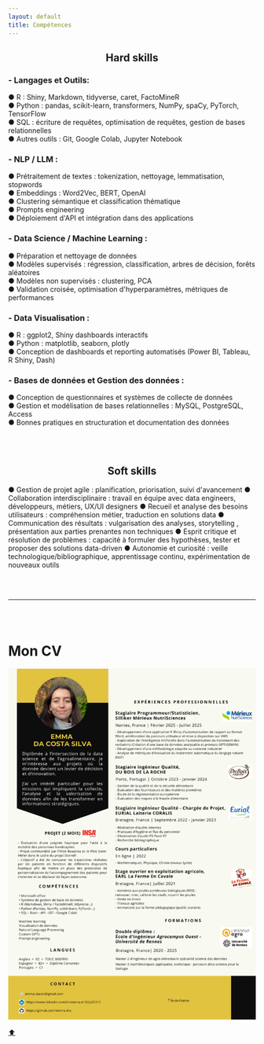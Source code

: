 ```yaml
---
layout: default
title: Compétences
---
```



<h2 style="text-align: center;">Hard skills</h2>

### **- Langages et Outils:**
● R : Shiny, Markdown, tidyverse, caret, FactoMineR  
● Python : pandas, scikit-learn, transformers, NumPy, spaCy, PyTorch, TensorFlow  
● SQL : écriture de requêtes, optimisation de requêtes, gestion de bases relationnelles  
● Autres outils : Git, Google Colab, Jupyter Notebook  

### **- NLP / LLM :**
● Prétraitement de textes : tokenization, nettoyage, lemmatisation, stopwords  
● Embeddings : Word2Vec, BERT, OpenAI  
● Clustering sémantique et classification thématique  
● Prompts engineering  
● Déploiement d'API et intégration dans des applications  

### **- Data Science / Machine Learning :**
● Préparation et nettoyage de données  
● Modèles supervisés : régression, classification, arbres de décision, forêts aléatoires  
● Modèles non supervisés : clustering, PCA  
● Validation croisée, optimisation d'hyperparamètres, métriques de performances  

### **- Data Visualisation :**
● R : ggplot2, Shiny dashboards interactifs  
● Python : matplotlib, seaborn, plotly  
● Conception de dashboards et reporting automatisés (Power BI, Tableau, R Shiny, Dash)  

### **- Bases de données et Gestion des données :**
● Conception de questionnaires et systèmes de collecte de données  
● Gestion et modélisation de bases relationnelles : MySQL, PostgreSQL, Access  
● Bonnes pratiques en structuration et documentation des données  

  
<br><br>
  
<h2 style="text-align: center;">Soft skills</h2>
● Gestion de projet agile : planification, priorisation, suivi d'avancement  
● Collaboration interdisciplinaire : travail en équipe avec data engineers, développeurs, métiers, UX/UI designers  
● Recueil et analyse des besoins utilisateurs : compréhension métier, traduction en solutions data  
● Communication des résultats : vulgarisation des analyses, storytelling , présentation aux parties prenantes non techniques  
● Esprit critique et résolution de problèmes : capacité à formuler des hypothèses, tester et proposer des solutions data-driven  
● Autonomie et curiosité : veille technologique/bibliographique, apprentissage continu, expérimentation de nouveaux outils  
  

<br><br>

---
  
<br><br>

# Mon CV
<img id="cv" src="assets/images/CV_Emma_ing_data.png" alt="CV_Emma_ing_data">


<a href="#" id="scrollToTop" title="Revenir en haut">⬆️</a>
<script>
  const scrollBtn = document.getElementById("scrollToTop");

  // Afficher le bouton quand on descend de 100px
  window.onscroll = function() {
    if (document.body.scrollTop > 100 || document.documentElement.scrollTop > 100) {
      scrollBtn.style.display = "block";
    } else {
      scrollBtn.style.display = "none";
    }
  };

  // Cliquer sur le bouton pour revenir en haut
  scrollBtn.addEventListener("click", function(e) {
    e.preventDefault();
    window.scrollTo({ top: 0, behavior: "smooth" });
  });
</script>


